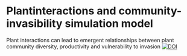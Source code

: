 # Plantinteractions and community-invasibility simulation model
Plant interactions can lead to emergent relationships between plant community diversity, productivity and vulnerability to invasion
[![DOI](https://zenodo.org/badge/790595711.svg)](https://zenodo.org/doi/10.5281/zenodo.11044961)
